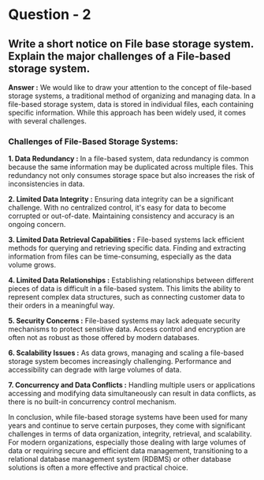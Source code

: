 
# Question - 2 

## Write a short notice on File base storage system. Explain the major challenges of a File-based storage system.

**Answer :** We would like to draw your attention to the concept of file-based storage systems, a traditional method of organizing and managing data. In a file-based storage system, data is stored in individual files, each containing specific information. While this approach has been widely used, it comes with several challenges.

### Challenges of File-Based Storage Systems:

**1. Data Redundancy :** In a file-based system, data redundancy is common because the same information may be duplicated across multiple files. This redundancy not only consumes storage space but also increases the risk of inconsistencies in data.

**2. Limited Data Integrity :** Ensuring data integrity can be a significant challenge. With no centralized control, it's easy for data to become corrupted or out-of-date. Maintaining consistency and accuracy is an ongoing concern.

**3. Limited Data Retrieval Capabilities :** File-based systems lack efficient methods for querying and retrieving specific data. Finding and extracting information from files can be time-consuming, especially as the data volume grows.

**4. Limited Data Relationships :** Establishing relationships between different pieces of data is difficult in a file-based system. This limits the ability to represent complex data structures, such as connecting customer data to their orders in a meaningful way.

**5. Security Concerns :** File-based systems may lack adequate security mechanisms to protect sensitive data. Access control and encryption are often not as robust as those offered by modern databases.

**6. Scalability Issues :** As data grows, managing and scaling a file-based storage system becomes increasingly challenging. Performance and accessibility can degrade with large volumes of data.

**7. Concurrency and Data Conflicts :** Handling multiple users or applications accessing and modifying data simultaneously can result in data conflicts, as there is no built-in concurrency control mechanism.

In conclusion, while file-based storage systems have been used for many years and continue to serve certain purposes, they come with significant challenges in terms of data organization, integrity, retrieval, and scalability. For modern organizations, especially those dealing with large volumes of data or requiring secure and efficient data management, transitioning to a relational database management system (RDBMS) or other database solutions is often a more effective and practical choice.